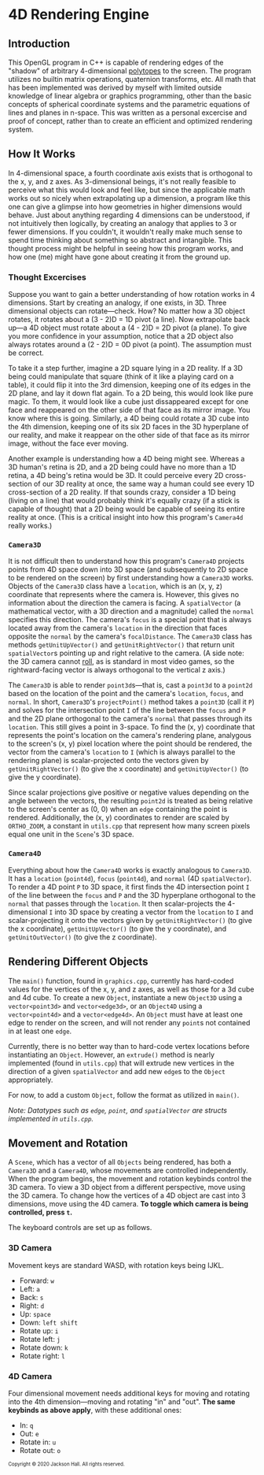 # 4D Rendering Engine

## Introduction
This OpenGL program in C++ is capable of rendering edges of the "shadow" of arbitrary 4-dimensional [polytopes](https://en.wikipedia.org/wiki/Polytope)
to the screen. The program utilizes no builtin matrix operations, quaternion transforms, etc. All math that has been implemented
was derived by myself with limited outside knowledge of linear algebra or graphics programming, other than the basic concepts of
spherical coordinate systems and the parametric equations of lines and planes in n-space. This was written as a personal excercise
and proof of concept, rather than to create an efficient and optimized rendering system.

## How It Works
In 4-dimensional space, a fourth coordinate axis exists that is orthogonal to the x, y, and z axes. As 3-dimensional beings, it's not
really feasible to perceive what this would look and feel like, but since the applicable math works out so nicely when extrapolating up a
dimension, a program like this one can give a glimpse into how geometries in higher dimensions would behave. Just about anything 
regarding 4 dimensions can be understood, if not intuitively then logically, by creating an analogy that applies to 3 or fewer dimensions. If you couldn't, 
it wouldn't really make much sense to spend time thinking about something so abstract and intangible. This thought process might be
helpful in seeing how this program works, and how one (me) might have gone about creating it from the ground up.

### Thought Excercises
Suppose you want to gain a better understanding of how rotation works in 4 dimensions. Start by creating an analogy, if one exists, in
3D. Three dimensional objects can rotate—check. How? No matter how a 3D object rotates, it rotates about a (3 - 2)D = 1D pivot (a 
line). Now extrapolate back up—a 4D object must rotate about a (4 - 2)D = 2D pivot (a plane). To give you more confidence in your
assumption, notice that a 2D object also always rotates around a (2 - 2)D = 0D pivot (a point). The assumption must be correct.

To take it a step further, imagine a 2D
square lying in a 2D reality. If a 3D being could manipulate that square (think of it like a playing card on a table), it could flip it 
into the 3rd dimension, keeping one of its edges in the 2D plane, and lay it down flat again. To a 2D being, this would look like pure
magic. To them, it would look like a cube just dissappeared except for one face and reappeared on the other side of that face as its
mirror image. You know where this is going. Similarly, a 4D being could rotate a 3D cube into the 4th dimension, keeping one of its six
2D faces in the 3D hyperplane of our reality, and make it reappear on the other side of that face as its mirror image, without the face
ever moving.

Another example is understanding how a 4D being might see. Whereas a 3D human's retina is 2D, and a 2D being could have no more
than a 1D retina, a 4D being's retina would be 3D. It could perceive every 2D cross-section of our 3D reality at once, the same
way a human could see every 1D cross-section of a 2D reality. If that sounds crazy, consider a 1D being (living on a line) that 
would probably think it's equally crazy (if a stick is capable of thought) that a 2D being would be capable of seeing its entire
reality at once. (This is a critical insight into how this program's `Camera4d` really works.)

### `Camera3D`
It is not difficult then to understand how this program's `Camera4D` projects points from 4D space down into 3D 
space (and subsequently to 2D space to be rendered on the screen) by first understanding how a `Camera3D` works. Objects 
of the `Camera3D` class have a `location`, which is an (x, y, z) coordinate that represents where the camera is. However, this gives
no information about the direction the camera is facing. A `spatialVector` (a mathematical vector, with a 3D direction and a
magnitude) called the `normal` specifies this direction. The camera's `focus` is a special point that is always located away from
the camera's `location` in the direction that faces opposite the `normal` by the camera's `focalDistance`. The `Camera3D` class 
has methods `getUnitUpVector()` and `getUnitRightVector()` that return unit `spatialVector`s pointing up and right relative to the camera. 
(A side note: the 3D camera cannot [roll](https://en.wikipedia.org/wiki/Aircraft_principal_axes), as is standard in most video games,
so the rightward-facing vector is always orthogonal to the vertical z axis.)

The `Camera3D` is able to render `point3d`s—that is, cast a `point3d` to a `point2d` based on the location of the point and the
camera's `location`, `focus`, and `normal`. In short, `Camera3D`'s `projectPoint()` method takes a `point3D` (call it `P`) and solves
for the intersection point `I` of the line between the `focus` and `P` and the 2D plane orthogonal to the camera's `normal` that
passes through its `location`. This still gives a point in 3-space. To find the (x, y) coordinate that represents the point's
location on the camera's rendering plane, analygous to the screen's (x, y) pixel location where the point should be rendered, the vector
from the camera's `location` to `I` (which is always parallel to the rendering plane) is scalar-projected onto the vectors given by
`getUnitRightVector()` (to give the x coordinate) and `getUnitUpVector()` (to give the y coordinate).

Since scalar projections give positive or negative values depending on the angle between the vectors, the resulting `point2d` is 
treated as being relative to the screen's center as (0, 0) when an `edge` containing the point is rendered. Additionally, the
(x, y) coordinates to render are scaled by `ORTHO_ZOOM`, a constant in `utils.cpp` that represent how many screen pixels equal
one unit in the `Scene`'s 3D space.

### `Camera4D`
Everything about how the `Camera4D` works is exactly analogous to `Camera3D`. It has a `location` (`point4d`), `focus` (`point4d`), 
and `normal` (4D `spatialVector`). To render a 4D point `P` to 3D space, it first finds the 4D intersection point `I` of the line 
between the `focus` and `P` and the 3D hyperplane orthogonal to the `normal` that passes through the `location`. It then 
scalar-projects the 4-dimensional `I` into 3D space by creating a vector from the `location` to `I` and scalar-projecting it onto 
the vectors given by `getUnitRightVector()` (to give the x coordinate), `getUnitUpVector()` (to give the y coordinate), and 
`getUnitOutVector()` (to give the z coordinate). 

## Rendering Different Objects
The `main()` function, found in `graphics.cpp`, currently has hard-coded values for the vertices of the x, y, and z axes, as well
as those for a 3d cube and 4d cube. To create a new `Object`, instantiate a new `Object3D` using a `vector<point3d>` and 
`vector<edge3d>`, or an `Object4D` using a `vector<point4d>` and a `vector<edge4d>`. An `Object` must have at least one edge to
render on the screen, and will not render any `point`s not contained in at least one `edge`.

Currently, there is no better way than to hard-code vertex locations before instantiating an `Object`. However, an `extrude()`
method is nearly implemented (found in `utils.cpp`) that will extrude new vertices in the direction of a given `spatialVector`
and add new `edge`s to the `Object` appropriately.

For now, to add a custom `Object`, follow the format as utilized in `main()`.

<i>Note: Datatypes such as `edge`, `point`, and `spatialVector` are structs implemented in `utils.cpp`.</i>

## Movement and Rotation
A `Scene`, which has a vector of all `Objects` being rendered, has both a `Camera3D` and a `Camera4D`, whose movements are controlled
independently. When the program begins, the movement and rotation keybinds control the 3D camera. To view a 3D object from a
different perspective, move using the 3D camera. To change how the vertices of a 4D object are cast into 3 dimensions, move using
the 4D camera. <b>To toggle which camera is being controlled, press `t`.</b>

The keyboard controls are set up as follows.

### 3D Camera
Movement keys are standard WASD, with rotation keys being IJKL.
  - Forward: `w`
  - Left: `a`
  - Back: `s`
  - Right: `d`
  - Up: `space`
  - Down: `left shift`
  - Rotate up: `i`
  - Rotate left: `j`
  - Rotate down: `k`
  - Rotate right: `l`
### 4D Camera
Four dimensional movement needs additional keys for moving and rotating into the 4th dimension—moving and rotating "in" and "out".
<b>The same keybinds as above apply</b>, with these additional ones:
  - In: `q`
  - Out: `e`
  - Rotate in: `u`
  - Rotate out: `o`

<sub><sup>Copyright © 2020 Jackson Hall. All rights reserved.</sup></sub>
